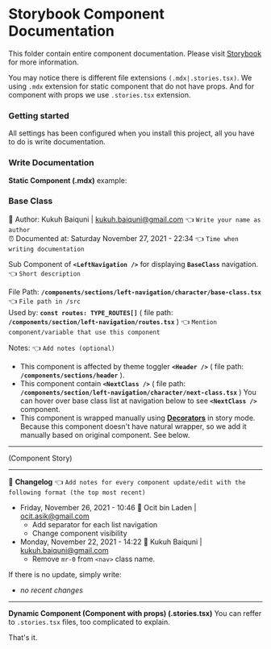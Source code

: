 # Storybook Component Documentation

This folder contain entire component documentation. Please visit [Storybook](https://storybook.js.org/) for more information.

You may notice there is different file extensions `(.mdx|.stories.tsx)`. We using `.mdx` extension for static component that do not have props. And for component with props we use `.stories.tsx` extension.

### Getting started

All settings has been configured when you install this project, all you have to do is write documentation.

### Write Documentation

**Static Component (.mdx)**
example:

### Base Class

📓 Author: Kukuh Baiquni | <kukuh.baiquni@gmail.com> 👈 `Write your name as author`<br>
⏰ Documented at: Saturday November 27, 2021 - 22:34 👈 `Time when writing documentation`

Sub Component of **`<LeftNavigation />`** for displaying **`BaseClass`** navigation. 👈 `Short description`

File Path: **`/components/sections/left-navigation/character/base-class.tsx`** 👈 `File path in /src`<br>
Used by: **`const routes: TYPE_ROUTES[]`** ( file path: **`/components/section/left-navigation/routes.tsx`** ) 👈 `Mention component/variable that use this component`

Notes: 👈 `Add notes (optional)`

- This component is affected by theme toggler **`<Header />`** ( file path: **`/components/sections/header`** ).
- This component contain **`<NextClass />`** ( file path: **`/components/section/left-navigation/character/next-class.tsx`** )
  You can hover over base class list at navigation below to see **`<NextClass />`** component.
- This component is wrapped manually using **[Decorators](https://storybook.js.org/docs/react/writing-stories/decorators)** in story mode.
  Because this component doesn't have natural wrapper, so we add it manually based on original component. See below.

---

(Component Story)

---

📝 **Changelog** 👈 `Add notes for every component update/edit with the following format (the top most recent)`

- Friday, November 26, 2021 - 10:46 📓 Ocit bin Laden | <ocit.asik@gmail.com>
  - Add separator for each list navigation
  - Change component visibility
- Monday, November 22, 2021 - 14:22 📓 Kukuh Baiquni | <kukuh.baiquni@gmail.com>
  - Remove `mr-0` from `<nav>` class name.

If there is no update, simply write:

- _no recent changes_

---

**Dynamic Component (Component with props) (.stories.tsx)**
You can reffer to `.stories.tsx` files, too complicated to explain.

That's it.
